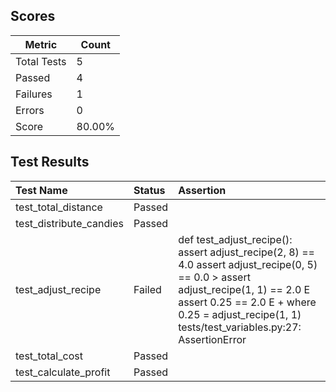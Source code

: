 ## Scores

| Metric      | Count |
|-------------|-------|
| Total Tests | 5     |
| Passed      | 4     |
| Failures    | 1     |
| Errors      | 0     |
| Score       | 80.00% |

## Test Results

| Test Name               | Status   | Assertion                                                                                                                                                                                                                                               |
|:------------------------|:---------|:--------------------------------------------------------------------------------------------------------------------------------------------------------------------------------------------------------------------------------------------------------|
| test_total_distance     | Passed   |                                                                                                                                                                                                                                                         |
| test_distribute_candies | Passed   |                                                                                                                                                                                                                                                         |
| test_adjust_recipe      | Failed   | def test_adjust_recipe():     assert adjust_recipe(2, 8) == 4.0     assert adjust_recipe(0, 5) == 0.0 >    assert adjust_recipe(1, 1) == 2.0 E    assert 0.25 == 2.0 E    + where 0.25 = adjust_recipe(1, 1) tests/test_variables.py:27: AssertionError |
| test_total_cost         | Passed   |                                                                                                                                                                                                                                                         |
| test_calculate_profit   | Passed   |                                                                                                                                                                                                                                                         |
